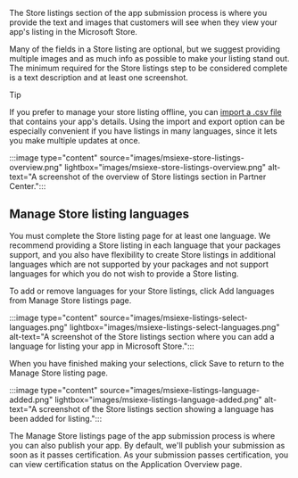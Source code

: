 The Store listings section of the app submission process is where you provide the text and images that customers will see when they view your app's listing in the Microsoft Store.

Many of the fields in a Store listing are optional, but we suggest providing multiple images and as much info as possible to make your listing stand out. The minimum required for the Store listings step to be considered complete is a text description and at least one screenshot.

> [!TIP]
> If you prefer to manage your store listing offline, you can [import a .csv file](../../../apps/publish/publish-your-app/import-and-export-store-listings.md) that contains your app's details. Using the import and export option can be especially convenient if you have listings in many languages, since it lets you make multiple updates at once.

:::image type="content" source="images/msiexe-store-listings-overview.png" lightbox="images/msiexe-store-listings-overview.png" alt-text="A screenshot of the overview of Store listings section in Partner Center.":::

## Manage Store listing languages

You must complete the Store listing page for at least one language. We recommend providing a Store listing in each language that your packages support, and you also have flexibility to create Store listings in additional languages which are not supported by your packages and not support languages for which you do not wish to provide a Store listing.

To add or remove languages for your Store listings, click Add languages from Manage Store listings page.

:::image type="content" source="images/msiexe-listings-select-languages.png" lightbox="images/msiexe-listings-select-languages.png" alt-text="A screenshot of the Store listings section where you can add a language for listing your app in Microsoft Store.":::

When you have finished making your selections, click Save to return to the Manage Store listing page.

:::image type="content" source="images/msiexe-listings-language-added.png" lightbox="images/msiexe-listings-language-added.png" alt-text="A screenshot of the Store listings section showing a language has been added for listing.":::

The Manage Store listings page of the app submission process is where you can also publish your app. By default, we'll publish your submission as soon as it passes certification. As your submission passes certification, you can view certification status on the Application Overview page.
